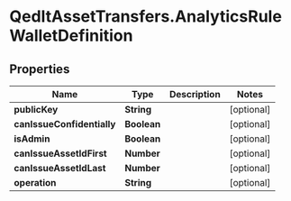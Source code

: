 # QedItAssetTransfers.AnalyticsRuleWalletDefinition

## Properties
Name | Type | Description | Notes
------------ | ------------- | ------------- | -------------
**publicKey** | **String** |  | [optional] 
**canIssueConfidentially** | **Boolean** |  | [optional] 
**isAdmin** | **Boolean** |  | [optional] 
**canIssueAssetIdFirst** | **Number** |  | [optional] 
**canIssueAssetIdLast** | **Number** |  | [optional] 
**operation** | **String** |  | [optional] 


